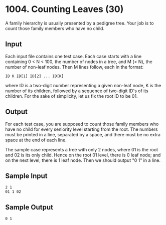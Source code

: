 # 1004. Counting Leaves (30)
A family hierarchy is usually presented by a pedigree tree. Your job is to count those family members who have no child.
## Input

Each input file contains one test case. Each case starts with a line containing 0 < N < 100, the number of nodes in a tree, and M (< N), the number of non-leaf nodes. Then M lines follow, each in the format:  
```
ID K ID[1] ID[2] ... ID[K]
```
where ID is a two-digit number representing a given non-leaf node, K is the number of its children, followed by a sequence of two-digit ID's of its children. For the sake of simplicity, let us fix the root ID to be 01.  
## Output

For each test case, you are supposed to count those family members who have no child for every seniority level starting from the root. The numbers must be printed in a line, separated by a space, and there must be no extra space at the end of each line.  
  
The sample case represents a tree with only 2 nodes, where 01 is the root and 02 is its only child. Hence on the root 01 level, there is 0 leaf node; and on the next level, there is 1 leaf node. Then we should output "0 1" in a line.  
  
##  Sample Input
```
2 1
01 1 02
```
## Sample Output
```
0 1
```